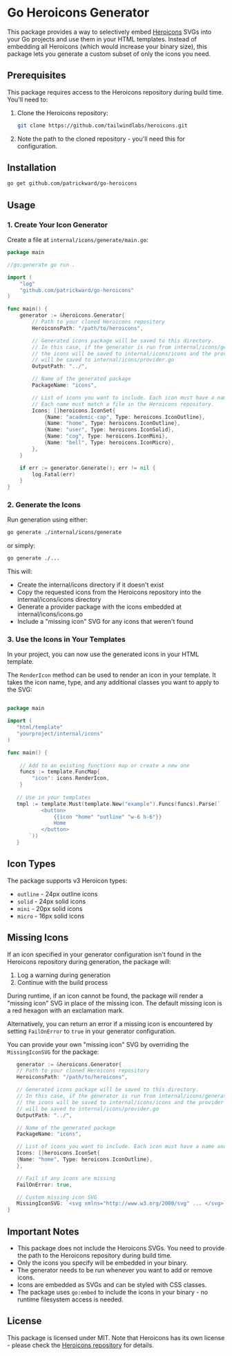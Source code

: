 # Go Heroicons Generator

This package provides a way to selectively embed [Heroicons](https://heroicons.com) SVGs into your Go projects and use them in your HTML templates. Instead of embedding all Heroicons (which would increase your binary size), this package lets you generate a custom subset of only the icons you need.

## Prerequisites

This package requires access to the Heroicons repository during build time. You'll need to:

1. Clone the Heroicons repository:
   ```bash
   git clone https://github.com/tailwindlabs/heroicons.git
   ```

2. Note the path to the cloned repository - you'll need this for configuration.

## Installation

```bash
go get github.com/patrickward/go-heroicons
```

## Usage

### 1. Create Your Icon Generator

Create a file at `internal/icons/generate/main.go`:

```go
package main

//go:generate go run .

import (
	"log"
	"github.com/patrickward/go-heroicons"
)

func main() {
	generator := &heroicons.Generator{
		// Path to your cloned Heroicons repository
		HeroiconsPath: "/path/to/heroicons",

		// Generated icons package will be saved to this directory. 
		// In this case, if the generator is run from internal/icons/generate,
		// the icons will be saved to internal/icons/icons and the provider 
		// will be saved to internal/icons/provider.go
		OutputPath: "../",

		// Name of the generated package
		PackageName: "icons",

		// List of icons you want to include. Each icon must have a name and type.
		// Each name must match a file in the Heroicons repository.
		Icons: []heroicons.IconSet{
			{Name: "academic-cap", Type: heroicons.IconOutline},
			{Name: "home", Type: heroicons.IconOutline},
			{Name: "user", Type: heroicons.IconSolid},
			{Name: "cog", Type: heroicons.IconMini},
			{Name: "bell", Type: heroicons.IconMicro},
		},
	}

	if err := generator.Generate(); err != nil {
		log.Fatal(err)
	}
}

```

### 2. Generate the Icons

Run generation using either:

```bash
go generate ./internal/icons/generate
```

or simply:

```bash
go generate ./...
```

This will:
- Create the internal/icons directory if it doesn't exist
- Copy the requested icons from the Heroicons repository into the internal/icons/icons directory
- Generate a provider package with the icons embedded at internal/icons/icons.go
- Include a "missing icon" SVG for any icons that weren't found

### 3. Use the Icons in Your Templates

In your project, you can now use the generated icons in your HTML template. 

The `RenderIcon` method can be used to render an icon in your template. It takes the icon name, type, and any additional classes you want to apply to the SVG:

```go

package main

import (
   "html/template"
   "yourproject/internal/icons"
)

func main() {
	
    // Add to an existing functions map or create a new one
    funcs := template.FuncMap{
        "icon": icons.RenderIcon,
    }
	
   // Use in your templates
   tmpl := template.Must(template.New("example").Funcs(funcs).Parse(`
           <button>
               {{icon "home" "outline" "w-6 h-6"}}
               Home
           </button>
       `))
   }
```

## Icon Types

The package supports v3 Heroicon types: 
- `outline` - 24px outline icons
- `solid` - 24px solid icons
- `mini` - 20px solid icons
- `micro` - 16px solid icons

## Missing Icons

If an icon specified in your generator configuration isn't found in the Heroicons repository during generation, the package will:

1. Log a warning during generation
2. Continue with the build process

During runtime, if an icon cannot be found, the package will render a "missing icon" SVG in place of the missing icon. The default missing icon is a red hexagon with an exclamation mark.

Alternatively, you can return an error if a missing icon is encountered by setting `FailOnError` to `true` in your generator configuration.

You can provide your own "missing icon" SVG by overriding the `MissingIconSVG` for the package:

```go
   generator := &heroicons.Generator{
   // Path to your cloned Heroicons repository
   HeroiconsPath: "/path/to/heroicons",

   // Generated icons package will be saved to this directory. 
   // In this case, if the generator is run from internal/icons/generate,
   // the icons will be saved to internal/icons/icons and the provider 
   // will be saved to internal/icons/provider.go
   OutputPath: "../",

   // Name of the generated package
   PackageName: "icons",

   // List of icons you want to include. Each icon must have a name and type.
   Icons: []heroicons.IconSet{
   {Name: "home", Type: heroicons.IconOutline},
   },

   // Fail if any icons are missing
   FailOnError: true,

   // Custom missing icon SVG
   MissingIconSVG: `<svg xmlns="http://www.w3.org/2000/svg" ... </svg>`,
}

```

## Important Notes

- This package does not include the Heroicons SVGs. You need to provide the path to the Heroicons repository during build time.
- Only the icons you specify will be embedded in your binary.
- The generator needs to be run whenever you want to add or remove icons.
- Icons are embedded as SVGs and can be styled with CSS classes.
- The package uses `go:embed` to include the icons in your binary - no runtime filesystem access is needed.

## License

This package is licensed under MIT. Note that Heroicons has its own license - please check the [Heroicons repository](https://github.com/tailwindlabs/heroicons) for details.
